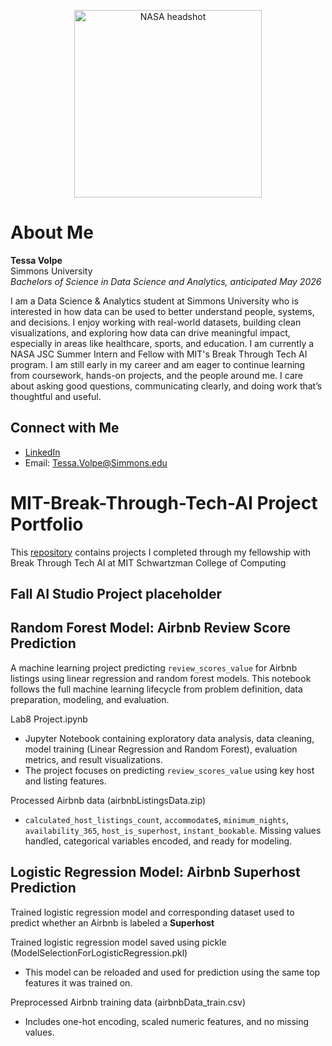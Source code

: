 <p align = "center">
  <img src = "https://github.com/user-attachments/assets/a5941b2b-8e9f-434f-9002-04ee8dc2df37" alt = "NASA headshot" width = "300"/>
</p>

# About Me
**Tessa Volpe**  
Simmons University  
*Bachelors of Science in Data Science and Analytics, anticipated May 2026*  

I am a Data Science & Analytics student at Simmons University who is interested in how data can be used to better understand people, systems, and decisions. I enjoy working with real-world datasets, building clean visualizations, and exploring how data can drive meaningful impact, especially in areas like healthcare, sports, and education.
I am currently a NASA JSC Summer Intern and Fellow with MIT's Break Through Tech AI program. I am still early in my career and am eager to continue learning from coursework, hands-on projects, and the people around me. I care about asking good questions, communicating clearly, and doing work that’s thoughtful and useful.

## Connect with Me
- [LinkedIn](https://www.linkedin.com/in/tessa-volpe11/)
- Email: Tessa.Volpe@Simmons.edu

# MIT-Break-Through-Tech-AI Project Portfolio
This [repository](https://github.com/tessa-v11/MIT-Break-Through-Tech-AI) contains projects I completed through my fellowship with Break Through Tech AI at MIT Schwartzman College of Computing

## Fall AI Studio Project placeholder

## Random Forest Model: Airbnb Review Score Prediction
A machine learning project predicting `review_scores_value` for Airbnb listings using linear regression and random forest models. This notebook follows the full machine learning lifecycle from problem definition, data preparation, modeling, and evaluation.

Lab8 Project.ipynb
- Jupyter Notebook containing exploratory data analysis, data cleaning, model training (Linear Regression and Random Forest), evaluation metrics, and result visualizations.
- The project focuses on predicting `review_scores_value` using key host and listing features.

Processed Airbnb data (airbnbListingsData.zip)
- `calculated_host_listings_count`, `accommodate`s, `minimum_nights`, `availability_365`, `host_is_superhost`, `instant_bookable`. Missing values handled, categorical variables encoded, and ready for modeling.

## Logistic Regression Model: Airbnb Superhost Prediction
Trained logistic regression model and corresponding dataset used to predict whether an Airbnb is labeled a **Superhost**

Trained logistic regression model saved using pickle (ModelSelectionForLogisticRegression.pkl)
- This model can be reloaded and used for prediction using the same top features it was trained on.

Preprocessed Airbnb training data (airbnbData_train.csv)
- Includes one-hot encoding, scaled numeric features, and no missing values.
